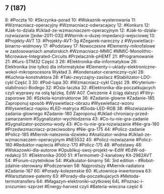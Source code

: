 ## 7 (187)

8: #Poczta 
10: #Skrzynka-porad 
	10: #Wskaznik-wysterowania 
	11: #Wzmacniacz-operacyjny #Wzmacniacz-odwracajacy 
12: #Konkurs 
	12: #Jak-to-dziala #Uklad-ze-wzmacniaczem-operacyjnym 
	12: #Jak-to-dziala-rozwiazanie [[edw-2011-03]] #Wtornik-o-duzej-impedancji-wejsciowej
13: #Projekty-AVT 
	13: #Projekty-AVT-3g #Zegarek-nareczny z #Wyswietlacz-binarno-widmowy
17: #Podstawy 
	17: Nowoczesne #Elementy-mikrofalowe w zastosowaniach amatorskich #Wzmacniacz-MMIC #MMIC-Monolithic-Microwave-Integrated-Circuits #Przelacznik-pHEMT 
21: #Programowanie 
	21: #Kurs-STM32 Część 3
26: #Elektronika-dla-informatykow 
	26: Elektronika (nie tylko) dla informatyków #Elementy-i-uklady-elektroniczne-wokol-mikroprocesora Wykład 3. #Kondensator-ceramiczny-cykl 
28: #Kuchnia-konstruktora 
	28: #Taki-zwyczajny-zasilacz #Stabilizator-LDO-cykl Część 3
30: #Pod-lupa 
	30: #Wzmacniacz-cykl Część 29. #Kryterium-stabilnosci-Bodego
32: #Osla-laczka 
	32: #Elektronika-dla-poczatkujacych czyli wyprawy na oślą łąćzkę. EdW A07. Ćwiczenie 4 (ciąg dalszy) #Filtry-zaporowe
36: #Szkola-konstruktorow 
	36: #Zadanie-glowne #Zadanie-185 Zaproponuj sposób #Wyswietlacz-obrazu #Wyswietlacz-wzoru #Wyswietlacz-napisu #LED-matryca #Dioda-LED-RGB 
	38: #Rozwiazanie-zadania-glownego #Zadanie-180 Zaproponuj #Uklad-chroniacy-przed-zamarzaniem #Sygnalizator-wychlodzenia 
	43: #Co-tu-nie-gra-zadanie #Sygnalizator-poziomu-wody 
	43: #Co-tu-nie-gra-rozwiazanie #Nie-gra-180 #Przedwzmacniacz-przeciwsobny #Nie-gra-175
	44: #Policz-zadanie #Policz-185 #Miernik-natezenia-dzwieku #Analizator-widma #Uklad-ze-wzmacniaczem-operacyjnym #NE5532 
	45: #Policz-rozwiazanie #Policz-180 #Reduktor-napiecia #Policz-170 #Policz-175 
48: #Podstawy 
	48: #Wskazowki-dla-autorow #Opublikuj-swoj-projekt-w-EdW #EdW-od-redakcji 
51: #Elektronika-2000 
	51: #Termometr-2-kanalowy Kit-2982AVT
54: #Forum-czytelnikow 
	54: #Kalkulator-binarny
	56: 3rd edition - #Robot-zdalnie-sterowany #Podczerwien 
	58: Najprostszy #Miernik-radiatora #Zadanie-167
60: #Porady-kolezenskie 
	60: #Lutownica-inwertorowa
63: #Warsztatowe-patenty 
	63: #Porady-dla-poczatkujacych #Metoda-termotransferu 
64: #Magazyn-elektroniki-uzytkowej 
	64L #Poznac-i-zrozumiec-szprzet #Energy-harvest czyli #Bateria-wieczna część 6
	